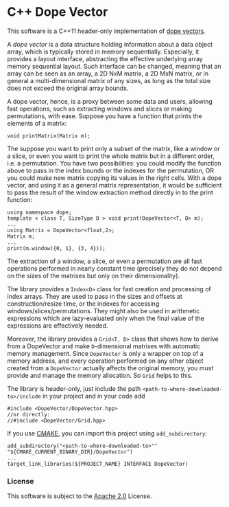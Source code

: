 C++ Dope Vector
===============

This software is a C++11 header-only implementation of [dope vectors](https://en.wikipedia.org/wiki/Dope_vector).

A *dope vector* is a data structure holding information about a data object array, which is typically stored in memory sequentially.
Especially, it provides a layout interface, abstracting the effective underlying array memory sequential layout.
Such interface can be changed, meaning that an array can be seen as an array, a 2D NxM matrix, a 2D MxN matrix, or in general a multi-dimensional matrix of any sizes, as long as the total size does not exceed the original array bounds.

A dope vector, hence, is a proxy between some data and users, allowing fast operations, such as extracting windows and slices or making permutations, with ease.
Suppose you have a function that prints the elements of a matrix:

    void printMatrix(Matrix m);

The suppose you want to print only a subset of the matrix, like a window or a slice, or even you want to print the whole matrix but in a different order, i.e. a permutation.
You have two possibilities: you could modify the function above to pass in the index bounds or the indexes for the permutation, OR you could make new matrix copying its values in the right cells.
With a dope vector, and using it as a general matrix representation, it would be sufficient to pass the result of the window extraction method directly in to the print function:

    using namespace dope;
    template < class T, SizeType D > void print(DopeVector<T, D> m);
    ...
    using Matrix = DopeVector<float,2>;
    Matrix m;
    ...
    print(m.window({0, 1}, {3, 4}));

The extraction of a window, a slice, or even a permutation are all fast operations performed in nearly constant time (precisely they do not depend on the sizes of the matrixes but only on their dimensionality).

The library provides a `Index<D>` class for fast creation and processing of index arrays.
They are used to pass in the sizes and offsets at construction/resize time, or the indexes for accessing windows/slices/permutations.
They might also be used in arithmetic expressions which are lazy-evaluated only when the final value of the expressions are effectively needed.

Moreover, the library provides a `Grid<T, D>` class that shows how to derive from a DopeVector and make `D`-dimensional matrixes with automatic memory management.
Since `DopeVector` is only a wrapper on top of a memory address, and every operation performed on any other object created from a `DopeVector` actually affects the original memory, you must provide and manage the memory allocation.
So `Grid` helps to this.

The library is header-only, just include the path `<path-to-where-downloaded-to>/include` in your project and in your code add

    #include <DopeVector/DopeVector.hpp>
    //or directly:
    //#include <DopeVector/Grid.hpp>

If you use [CMAKE](https://cmake.org), you can import this project using `add_subdirectory`:

    add_subdirectory("<path-to-where-downloaded-to>"" "${CMAKE_CURRENT_BINARY_DIR}/DopeVector")
    ...
    target_link_libraries(${PROJECT_NAME} INTERFACE DopeVector)

### License ###
This software is subject to the [Apache 2.0](http://www.apache.org/licenses/LICENSE-2.0.html) License.
